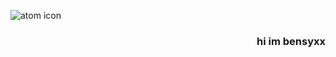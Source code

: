 <p align=left>
  <img src="https://github.com/bensyxx/.github/blob/main/atom.png" alt="atom icon">
  <h3 align=right>hi im bensyxx</h3>
